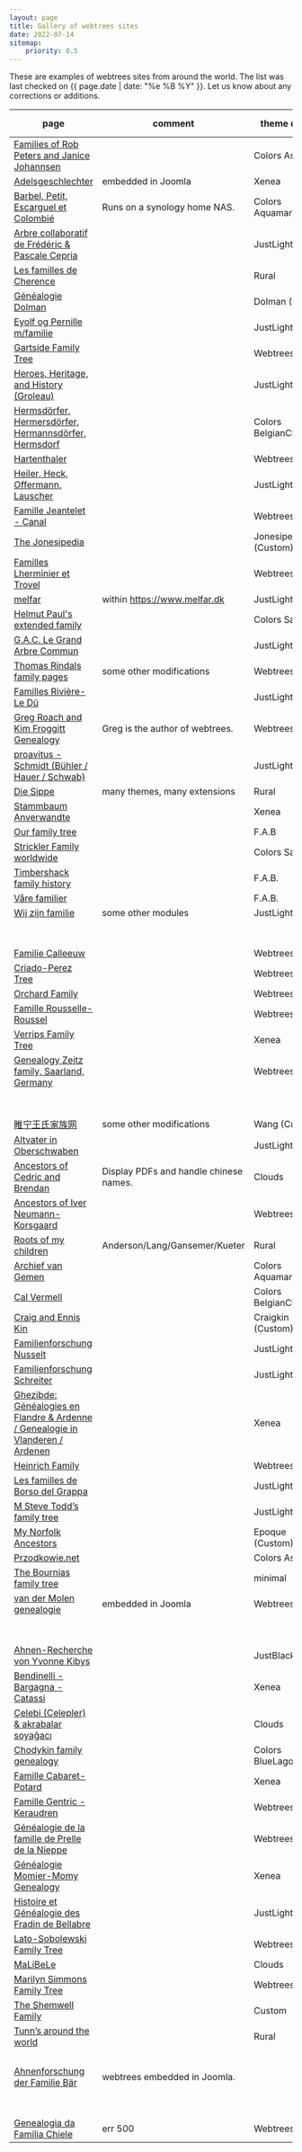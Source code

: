 ```yaml
---
layout: page
title: Gallery of webtrees sites
date: 2022-07-14
sitemap:
    priority: 0.5
---
```


These are examples of webtrees sites from around the world.  The list was last checked on
{{ page.date | date: "%e %B %Y" }}.  Let us know about any corrections or additions.

| page | comment | theme default | wt version | area (main) |
|---|---|---|---|---|
| [Families of Rob Peters and Janice Johannsen](https://www.skatekey.net) ||Colors Ash|2.1.7-dev|nl, us|
| [Adelsgeschlechter](https://www.verwandten.info/genealogien/familienbuecher) | embedded in Joomla |Xenea|2.1.6|de|
| [Barbel, Petit, Escarguel et Colombié](https://barbel.synology.me/webtrees) | Runs on a synology home NAS.|Colors Aquamarin|2.1.6|fr|
| [Arbre collaboratif de Frédéric & Pascale Cepria](https://www.cepria.fr) ||JustLight|2.1.6|fr, de|
| [Les familles de Cherence](https://www.cherence95-fr.org/webtrees) ||Rural|2.1.6|fr|
| [Généalogie Dolman](https://www.dolman.fr) ||Dolman (Custom)|2.1.6|fr, en|
| [Eyolf og Pernille m/familie](http://oestrem.com/webtrees) ||JustLight|2.1.6|no|
| [Gartside Family Tree](https://gartside.net/webtrees) ||Webtrees|2.1.6|us|
| [Heroes, Heritage, and History (Groleau)](https://unigen.us) ||JustLight|2.1.6|us|
| [Hermsdörfer, Hermersdörfer, Hermannsdörfer, Hermsdorf](https://hermsdoerfer.familyds.com/webtrees) ||Colors BelgianChocolate|2.1.6|de|
| [Hartenthaler](https://ahnen.hartenthaler.eu) ||Webtrees|2.1.6|de|
| [Heiler, Heck, Offermann, Lauscher](https://www.heiler-ahnen.de) ||JustLight|2.1.6|de|
| [Famille Jeantelet - Canal](https://www.jeantelet.fr/webtrees) ||Webtrees|2.1.6|fr|
| [The Jonesipedia](https://www.jonesipedia.com) ||Jonesipedia (Custom)|2.1.6|us|
| [Familles Lherminier et Trovel](http://lherminier.fr/webtrees) ||Webtrees|2.1.6|fr|
| [melfar](https://melfar.dk/webtrees) |within https://www.melfar.dk|JustLight|2.1.6|dk|
| [Helmut Paul's extended family](https://www.helmutpaul.at) ||Colors Sage|2.1.6|at|
| [G.A.C. Le Grand Arbre Commun](https://wt.rauhut.eu) ||JustLight|2.1.6|fr, de, us|
| [Thomas Rindals family pages](https://thomas.rindal.name) | some other modifications |Webtrees|2.1.6||
| [Familles Rivière-Le Dû](https://gustine.eu/wt) ||JustLight|2.1.6|fr|
| [Greg Roach and Kim Froggitt Genealogy](https://fisharebest.webtrees.net) |Greg is the author of webtrees.|Webtrees|2.1.6|en|
| [proavitus - Schmidt (Bühler / Hauer / Schwab)](https://www.proavitus.de) ||JustLight|2.1.6|de|
| [Die Sippe](https://freris.de) | many themes, many extensions |Rural|2.1.6|de|
| [Stammbaum Anverwandte](https://stammbaum.anverwandte.info) ||Xenea|2.1.6|de|
| [Our family tree](https://thespiegels.com/ourtree) ||F.A.B|2.1.6|de|
| [Strickler Family worldwide](https://www.strickler.info/webtrees) ||Colors Sage|2.1.6|de|
| [Timbershack family history](https://www.timbershack.co.uk) ||F.A.B.|2.1.6|uk, scot|
| [Våre familier](https://visitusinmaputo.com/webtree) ||F.A.B.|2.1.6|no|
| [Wij zijn familie](https://wijzijnfamilie.nl) | some other modules |JustLight|2.1.6|nl|
||||older 2.1. versions||
| [Familie Calleeuw](https://stamboom.calleeuw.be) ||Webtrees|2.1.4|be|
| [Criado-Perez Tree](https://tree.criadoperez.com) ||Webtrees|2.1.2|es, ..|
| [Orchard Family](https://www.ourkin.org) ||Webtrees|2.1.4|au|
| [Famille Rousselle-Roussel](http://rousselle-roussel.fr) ||Webtrees|2.1.4|fr|
| [Verrips Family Tree](https://verrips.com) ||Xenea|2.1.5|nl|
| [Genealogy Zeitz family, Saarland, Germany](https://www.zeitzfamily.org/webtrees_2012) ||Webtrees|2.1.5|de|
||||older 2.0. versions||
| [睢宁王氏家族网](https://www.snwsjz.com) |some other modifications|Wang (Custom)|2.0.19|cn|
| [Altvater in Oberschwaben](https://micha-a.info/micgen) ||JustLight| 2.0.16 | de |
| [Ancestors of Cedric and Brendan](https://chinngroup.com/ancestors) |Display PDFs and handle chinese names.|Clouds|2.0.16|en|
| [Ancestors of Iver Neumann-Korsgaard](https://iverneumann.no/webtrees) | |Webtrees|2.0.23|no|
| [Roots of my children](https://genealogy.dbq-andersons.com) |Anderson/Lang/Gansemer/Kueter|Rural|2.0.19| us |
| [Archief van Gemen](https://www.vangemen.nl) ||Colors Aquamarin|2.0.23| nl |
| [Cal Vermell](https://www.calvermell.cat/webtrees) ||Colors BelgianChocolate|2.0.19|cat|
| [Craig and Ennis Kin](https://craigkin.tk) ||Craigkin (Custom)|2.0.14|us|
| [Familienforschung Nusselt](https://family.nusselt.de) ||JustLight|2.0.19|de|
| [Familienforschung Schreiter](https://genealogie.schreiter.info) ||JustLight|2.0.21|de|
| [Ghezibde: Généalogies en Flandre & Ardenne / Genealogie in Vlanderen / Ardenen](https://www.ghezibde.net/genealogie) ||Xenea|2.0.19|be|
| [Heinrich Family](http://www.heinrich.id.au/webtrees) ||Webtrees|2.0.17|au|
| [Les familles de Borso del Grappa](http://www.venarbol.net/borsodg) ||JustLight|2.0.19|it|
| [M Steve Todd’s family tree](https://webtrees.mstevetodd.com) ||JustLight|2.0.15|us|
| [My Norfolk Ancestors](https://mynorfolkancestors.net) ||Epoque (Custom)|2.0.12|en|
| [Przodkowie.net](https://przodkowie.net) ||Colors Ash|2.0.23|pl|
| [The Bournias family tree](http://webtrees.bournias.net) ||minimal|2.0.16|gr|
| [van der Molen genealogie](http://www.vdrmolen.com/genealogie-van-der-molen/webtrees-bridge) |embedded in Joomla|Webtrees|2.0.16|nl|
||||older 1.7. versions||
| [Ahnen-Recherche von Yvonne Kibys](http://www.ahnen-recherche.de/webtrees) || JustBlack | 1.7.11 | de |
| [Bendinelli - Bargagna - Catassi](http://webtrees.bendinelliclaudio.it) || Xenea | 1.7.18 | it |
| [Çelebi (Celepler) & akrabalar soyağacı](https://www.celebi24.com) ||Clouds|1.7.20|tr|
| [Chodykin family genealogy](http://www.chodykin.lt) ||Colors BlueLagoon|1.7.9|lt|
| [Famille Cabaret-Potard](http://genea.mont-saint-jean.com) ||Xenea|1.7.17|fr|
| [Famille Gentric - Keraudren](http://andre.gentric.free.fr/webtrees) ||Webtrees|1.7.13|fr|
| [Généalogie de la famille de Prelle de la Nieppe](https://genealogie.deprelledelanieppe.be) ||Webtrees|1.7.19|be|
| [Généalogie Momier-Momy Genealogy](https://www.momy-genealogie.info) ||Xenea|1.7.18|fr|
| [Histoire et Généalogie des Fradin de Bellabre](https://www.bellabre.com) ||JustLight|1.7.17|fr|
| [Lato-Sobolewski Family Tree](https://www.familytree.latoga.com) ||Webtrees|1.7.19|pl|
| [MaLiBeLe](http://www.malibele.org) ||Clouds|1.7.19|fr|
| [Marilyn Simmons Family Tree](http://www.josephsimmons.com) ||Webtrees|1.7.18|bm|
| [The Shemwell Family](https://shemwellfamily.com) ||Custom|1.7.20|us|
| [Tunn’s around the world](https://tunn.synology.me/gen) ||Rural|1.7.14||
||||---||
| [Ahnenforschung der Familie Bär](http://www.baer-ahnen.de/stammbaum) | webtrees embedded in Joomla. || 1.6.2 | de |
||||not accessible||
| [Genealogia da Família Chiele](https://www.chiele.net) |err 500|Webtrees|2.0.23|it|
